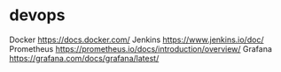 # devops
Docker  https://docs.docker.com/ 
Jenkins https://www.jenkins.io/doc/
Prometheus https://prometheus.io/docs/introduction/overview/
Grafana https://grafana.com/docs/grafana/latest/


